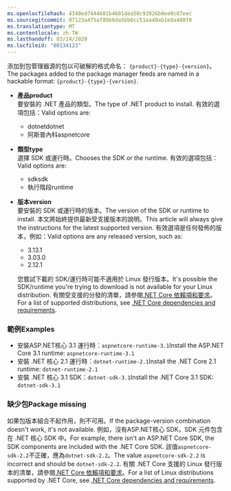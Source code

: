 ```yaml
---
ms.openlocfilehash: 4340ed7444681b4601dea50c93926b0ee0c07eec
ms.sourcegitcommit: 07123a475af89b6da5bb6cc51ea40ab1e8a488f0
ms.translationtype: MT
ms.contentlocale: zh-TW
ms.lasthandoff: 03/24/2020
ms.locfileid: "80134123"
---
```


<span data-ttu-id="ab1ca-101">添加到包管理器源的包以可破解的格式命名： `{product}-{type}-{version}`。</span><span class="sxs-lookup"><span data-stu-id="ab1ca-101">The packages added to the package manager feeds are named in a hackable format: `{product}-{type}-{version}`.</span></span>

- <span data-ttu-id="ab1ca-102">**產品**</span><span class="sxs-lookup"><span data-stu-id="ab1ca-102">**product**</span></span>\
<span data-ttu-id="ab1ca-103">要安裝的 .NET 產品的類型。</span><span class="sxs-lookup"><span data-stu-id="ab1ca-103">The type of .NET product to install.</span></span> <span data-ttu-id="ab1ca-104">有效的選項包括：</span><span class="sxs-lookup"><span data-stu-id="ab1ca-104">Valid options are:</span></span>

  - <span data-ttu-id="ab1ca-105">dotnet</span><span class="sxs-lookup"><span data-stu-id="ab1ca-105">dotnet</span></span>
  - <span data-ttu-id="ab1ca-106">阿斯普內科</span><span class="sxs-lookup"><span data-stu-id="ab1ca-106">aspnetcore</span></span>

- <span data-ttu-id="ab1ca-107">**類型**</span><span class="sxs-lookup"><span data-stu-id="ab1ca-107">**type**</span></span>\
<span data-ttu-id="ab1ca-108">選擇 SDK 或運行時。</span><span class="sxs-lookup"><span data-stu-id="ab1ca-108">Chooses the SDK or the runtime.</span></span> <span data-ttu-id="ab1ca-109">有效的選項包括：</span><span class="sxs-lookup"><span data-stu-id="ab1ca-109">Valid options are:</span></span>

  - <span data-ttu-id="ab1ca-110">sdk</span><span class="sxs-lookup"><span data-stu-id="ab1ca-110">sdk</span></span>
  - <span data-ttu-id="ab1ca-111">執行階段</span><span class="sxs-lookup"><span data-stu-id="ab1ca-111">runtime</span></span>

- <span data-ttu-id="ab1ca-112">**版本**</span><span class="sxs-lookup"><span data-stu-id="ab1ca-112">**version**</span></span>\
<span data-ttu-id="ab1ca-113">要安裝的 SDK 或運行時的版本。</span><span class="sxs-lookup"><span data-stu-id="ab1ca-113">The version of the SDK or runtime to install.</span></span> <span data-ttu-id="ab1ca-114">本文將始終提供最新受支援版本的說明。</span><span class="sxs-lookup"><span data-stu-id="ab1ca-114">This article will always give the instructions for the latest supported version.</span></span> <span data-ttu-id="ab1ca-115">有效選項是任何發佈的版本，例如：</span><span class="sxs-lookup"><span data-stu-id="ab1ca-115">Valid options are any released version, such as:</span></span>

  - <span data-ttu-id="ab1ca-116">3.1</span><span class="sxs-lookup"><span data-stu-id="ab1ca-116">3.1</span></span>
  - <span data-ttu-id="ab1ca-117">3.0</span><span class="sxs-lookup"><span data-stu-id="ab1ca-117">3.0</span></span>
  - <span data-ttu-id="ab1ca-118">2.1</span><span class="sxs-lookup"><span data-stu-id="ab1ca-118">2.1</span></span>

  <span data-ttu-id="ab1ca-119">您嘗試下載的 SDK/運行時可能不適用於 Linux 發行版本。</span><span class="sxs-lookup"><span data-stu-id="ab1ca-119">It's possible the SDK/runtime you're trying to download is not available for your Linux distribution.</span></span> <span data-ttu-id="ab1ca-120">有關受支援的分發的清單，請參閱[.NET Core 依賴項和要求](../dependencies.md?pivots=os-linux)。</span><span class="sxs-lookup"><span data-stu-id="ab1ca-120">For a list of supported distributions, see [.NET Core dependencies and requirements](../dependencies.md?pivots=os-linux).</span></span>

### <a name="examples"></a><span data-ttu-id="ab1ca-121">範例</span><span class="sxs-lookup"><span data-stu-id="ab1ca-121">Examples</span></span>

- <span data-ttu-id="ab1ca-122">安裝ASP.NET核心 3.1 運行時：`aspnetcore-runtime-3.1`</span><span class="sxs-lookup"><span data-stu-id="ab1ca-122">Install the ASP.NET Core 3.1 runtime: `aspnetcore-runtime-3.1`</span></span>
- <span data-ttu-id="ab1ca-123">安裝 .NET 核心 2.1 運行時：`dotnet-runtime-2.1`</span><span class="sxs-lookup"><span data-stu-id="ab1ca-123">Install the .NET Core 2.1 runtime: `dotnet-runtime-2.1`</span></span>
- <span data-ttu-id="ab1ca-124">安裝 .NET 核心 3.1 SDK：`dotnet-sdk-3.1`</span><span class="sxs-lookup"><span data-stu-id="ab1ca-124">Install the .NET Core 3.1 SDK: `dotnet-sdk-3.1`</span></span>

### <a name="package-missing"></a><span data-ttu-id="ab1ca-125">缺少包</span><span class="sxs-lookup"><span data-stu-id="ab1ca-125">Package missing</span></span>

<span data-ttu-id="ab1ca-126">如果包版本組合不起作用，則不可用。</span><span class="sxs-lookup"><span data-stu-id="ab1ca-126">If the package-version combination doesn't work, it's not available.</span></span> <span data-ttu-id="ab1ca-127">例如，沒有ASP.NET核心 SDK，SDK 元件包含在 .NET 核心 SDK 中。</span><span class="sxs-lookup"><span data-stu-id="ab1ca-127">For example, there isn't an ASP.NET Core SDK, the SDK components are included with the .NET Core SDK.</span></span> <span data-ttu-id="ab1ca-128">該值`aspnetcore-sdk-2.2`不正確，應為`dotnet-sdk-2.2`。</span><span class="sxs-lookup"><span data-stu-id="ab1ca-128">The value `aspnetcore-sdk-2.2` is incorrect and should be `dotnet-sdk-2.2`.</span></span> <span data-ttu-id="ab1ca-129">有關 .NET Core 支援的 Linux 發行版本的清單，請參閱[.NET Core 依賴項和要求](../dependencies.md?pivots=os-linux)。</span><span class="sxs-lookup"><span data-stu-id="ab1ca-129">For a list of Linux distributions supported by .NET Core, see [.NET Core dependencies and requirements](../dependencies.md?pivots=os-linux).</span></span>
